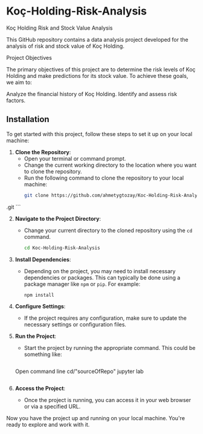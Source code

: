 # Koç-Holding-Risk-Analysis
Koç Holding Risk and Stock Value Analysis

This GitHub repository contains a data analysis project developed for the analysis of risk and stock value of Koç Holding.

Project Objectives

The primary objectives of this project are to determine the risk levels of Koç Holding and make predictions for its stock value. To achieve these goals, we aim to:

Analyze the financial history of Koç Holding.
Identify and assess risk factors.

## Installation

To get started with this project, follow these steps to set it up on your local machine:

1. **Clone the Repository**: 
   - Open your terminal or command prompt.
   - Change the current working directory to the location where you want to clone the repository.
   - Run the following command to clone the repository to your local machine:
     ```sh
     git clone https://github.com/ahmetygtozay/Koc-Holding-Risk-Analysis
.git
     ```

2. **Navigate to the Project Directory**:
   - Change your current directory to the cloned repository using the `cd` command.
     ```sh
     cd Koc-Holding-Risk-Analysis
     ```

3. **Install Dependencies**:
   - Depending on the project, you may need to install necessary dependencies or packages. This can typically be done using a package manager like `npm` or `pip`. For example:
     ```sh
     npm install
     ```

4. **Configure Settings**:
   - If the project requires any configuration, make sure to update the necessary settings or configuration files.

5. **Run the Project**:
   - Start the project by running the appropriate command. This could be something like:
     ```sh
   Open command line
    cd/"sourceOfRepo"
   jupyter lab
     ```
   
7. **Access the Project**:
   - Once the project is running, you can access it in your web browser or via a specified URL.

Now you have the project up and running on your local machine. You're ready to explore and work with it.
